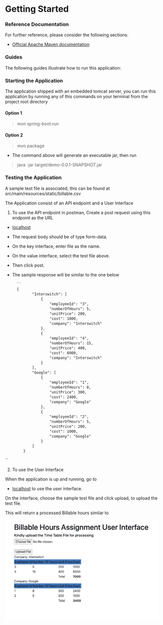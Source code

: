 # Getting Started

### Reference Documentation
For further reference, please consider the following sections:

* [Official Apache Maven documentation](https://maven.apache.org/guides/index.html)

### Guides
The following guides illustrate how to run this application:

### Starting the Application
The application shipped with an embedded tomcat server,
you can run this application by running any of this commands on your terminal from the project root directory

#### Option 1
> mvn spring-boot:run 

#### Option 2

>  mvn package 
* The command above will generate an executable jar, then run
> java -jar target/demo-0.0.1-SNAPSHOT.jar

### Testing the Application
A sample test file is associated, this can be found at src/main/resources/static/billable.csv

The Application consist of an API endpoint and a User Interface 

1. To use the API endpoint in postman, Create a post request using this endpoint as the URL 

* [localhost](http://localhost:8080/upload) 
* The request body should be of type form-data.
* On the key interface, enter file as the name. 
* On the value interface, select the test file above.
* Then click post.
* The sample response will be similar to the one below 

        `` 
        {
               "Interswitch": [
                   {
                       "employeeId": "3",
                       "numberOfHours": 5,
                       "unitPrice": 200,
                       "cost": 1000,
                       "company": "Interswitch"
                   },
                   {
                       "employeeId": "4",
                       "numberOfHours": 15,
                       "unitPrice": 400,
                       "cost": 6000,
                       "company": "Interswitch"
                   }
               ],
               "Google": [
                   {
                       "employeeId": "1",
                       "numberOfHours": 8,
                       "unitPrice": 300,
                       "cost": 2400,
                       "company": "Google"
                   },
                   {
                       "employeeId": "2",
                       "numberOfHours": 5,
                       "unitPrice": 200,
                       "cost": 1000,
                       "company": "Google"
                   }
               ]
           }
``


2. To use the User Interface

When the application is up and running, go to 

* [localhost](http://localhost:8080/index) to use the user interface.

On the interface, choose the sample test file and click upload, to upload the test file.

This will return a processed Billable hours similar to 

![Sample_Output](/src/main/resources/static/Sample_Output.png)








